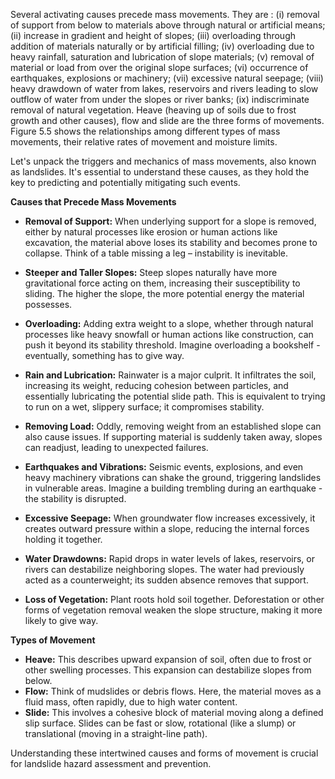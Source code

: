Several activating causes precede mass
movements. They are : (i) removal of support
from below to materials above through natural
or artificial means; (ii) increase in gradient and
height of slopes; (iii) overloading through
addition of materials naturally or by artificial
filling; (iv) overloading due to heavy rainfall,
saturation and lubrication of slope materials;
(v) removal of material or load from over the
original slope surfaces; (vi) occurrence of
earthquakes, explosions or machinery;
(vii) excessive natural seepage; (viii) heavy
drawdown of water from lakes, reservoirs and
rivers leading to slow outflow of water from
under the slopes or river banks; (ix) indiscriminate
removal of natural vegetation.
Heave (heaving up of soils due to frost
growth and other causes), flow and slide are
the three forms of movements. Figure 5.5 shows
the relationships among different types of mass
movements, their relative rates of movement
and moisture limits.

Let's unpack the triggers and mechanics of mass movements, also known as landslides. It's essential to understand these causes, as they hold the key to predicting and potentially mitigating such events.

**Causes that Precede Mass Movements**

- **Removal of Support:** When underlying support for a slope is removed, either by natural processes like erosion or human actions like excavation, the material above loses its stability and becomes prone to collapse. Think of a table missing a leg – instability is inevitable.
    
- **Steeper and Taller Slopes:** Steep slopes naturally have more gravitational force acting on them, increasing their susceptibility to sliding. The higher the slope, the more potential energy the material possesses.
    
- **Overloading:** Adding extra weight to a slope, whether through natural processes like heavy snowfall or human actions like construction, can push it beyond its stability threshold. Imagine overloading a bookshelf - eventually, something has to give way.
    
- **Rain and Lubrication:** Rainwater is a major culprit. It infiltrates the soil, increasing its weight, reducing cohesion between particles, and essentially lubricating the potential slide path. This is equivalent to trying to run on a wet, slippery surface; it compromises stability.
    
- **Removing Load:** Oddly, removing weight from an established slope can also cause issues. If supporting material is suddenly taken away, slopes can readjust, leading to unexpected failures.
    
- **Earthquakes and Vibrations:** Seismic events, explosions, and even heavy machinery vibrations can shake the ground, triggering landslides in vulnerable areas. Imagine a building trembling during an earthquake - the stability is disrupted.
    
- **Excessive Seepage:** When groundwater flow increases excessively, it creates outward pressure within a slope, reducing the internal forces holding it together.
    
- **Water Drawdowns:** Rapid drops in water levels of lakes, reservoirs, or rivers can destabilize neighboring slopes. The water had previously acted as a counterweight; its sudden absence removes that support.
    
- **Loss of Vegetation:** Plant roots hold soil together. Deforestation or other forms of vegetation removal weaken the slope structure, making it more likely to give way.
    

**Types of Movement**

- **Heave:** This describes upward expansion of soil, often due to frost or other swelling processes. This expansion can destabilize slopes from below.
- **Flow:** Think of mudslides or debris flows. Here, the material moves as a fluid mass, often rapidly, due to high water content.
- **Slide:** This involves a cohesive block of material moving along a defined slip surface. Slides can be fast or slow, rotational (like a slump) or translational (moving in a straight-line path).

Understanding these intertwined causes and forms of movement is crucial for landslide hazard assessment and prevention.